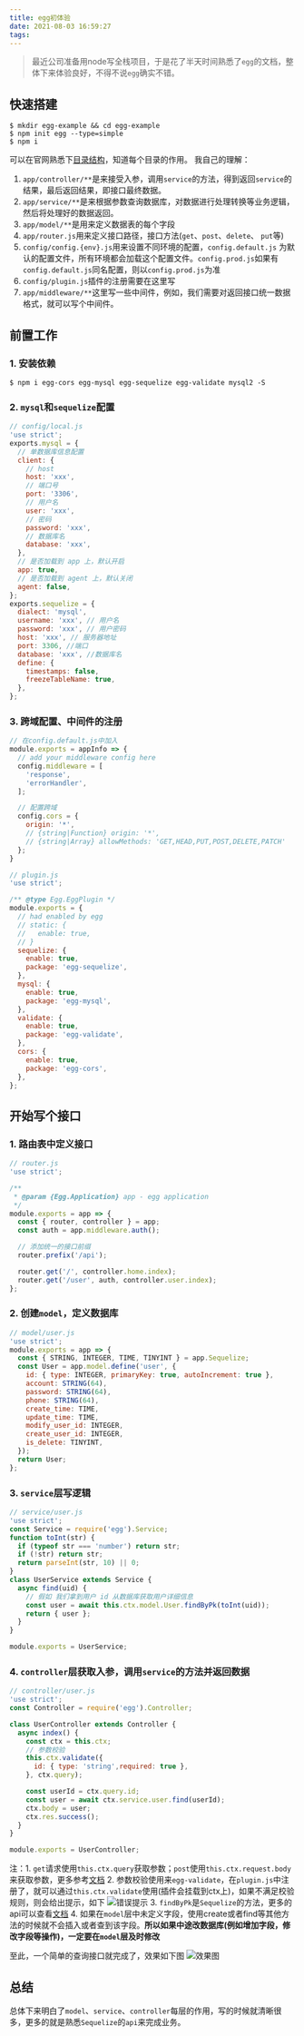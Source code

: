 ```yaml
---
title: egg初体验
date: 2021-08-03 16:59:27
tags:
---
```

> 最近公司准备用node写全栈项目，于是花了半天时间熟悉了`egg`的文档，整体下来体验良好，不得不说`egg`确实不错。

## 快速搭建
``` shell
$ mkdir egg-example && cd egg-example
$ npm init egg --type=simple
$ npm i
```
可以在官网熟悉下[目录结构](https://eggjs.org/zh-cn/basics/structure.html)，知道每个目录的作用。
我自己的理解：
1. `app/controller/**`是来接受入参，调用`service`的方法，得到返回`service`的结果，最后返回结果，即接口最终数据。
2. `app/service/**`是来根据参数查询数据库，对数据进行处理转换等业务逻辑，然后将处理好的数据返回。
3. `app/model/**`是用来定义数据表的每个字段
4. `app/router.js`用来定义接口路径，接口方法(`get`、`post`、`delete`、 `put`等)
5. `config/config.{env}.js`用来设置不同环境的配置，`config.default.js` 为默认的配置文件，所有环境都会加载这个配置文件。`config.prod.js`如果有`config.default.js`同名配置，则以`config.prod.js`为准
6. `config/plugin.js`插件的注册需要在这里写
7. `app/middleware/**`这里写一些中间件，例如，我们需要对返回接口统一数据格式，就可以写个中间件。

## 前置工作
### 1. 安装依赖
``` shell
$ npm i egg-cors egg-mysql egg-sequelize egg-validate mysql2 -S
```
### 2. `mysql`和`sequelize`配置
``` javascript
// config/local.js
'use strict';
exports.mysql = {
  // 单数据库信息配置
  client: {
    // host
    host: 'xxx',
    // 端口号
    port: '3306',
    // 用户名
    user: 'xxx',
    // 密码
    password: 'xxx',
    // 数据库名
    database: 'xxx',
  },
  // 是否加载到 app 上，默认开启
  app: true,
  // 是否加载到 agent 上，默认关闭
  agent: false,
};
exports.sequelize = {
  dialect: 'mysql',
  username: 'xxx', // 用户名
  password: 'xxx', // 用户密码
  host: 'xxx', // 服务器地址
  port: 3306, //端口
  database: 'xxx', //数据库名
  define: {
    timestamps: false,
    freezeTableName: true,
  },
};
```

### 3. 跨域配置、中间件的注册
``` javascript
// 在config.default.js中加入
module.exports = appInfo => {
  // add your middleware config here
  config.middleware = [
    'response',
    'errorHandler',
  ];

  // 配置跨域
  config.cors = {
    origin: '*',
    // {string|Function} origin: '*',
    // {string|Array} allowMethods: 'GET,HEAD,PUT,POST,DELETE,PATCH'
  };
}
```
``` javascript
// plugin.js
'use strict';

/** @type Egg.EggPlugin */
module.exports = {
  // had enabled by egg
  // static: {
  //   enable: true,
  // }
  sequelize: {
    enable: true,
    package: 'egg-sequelize',
  },
  mysql: {
    enable: true,
    package: 'egg-mysql',
  },
  validate: {
    enable: true,
    package: 'egg-validate',
  },
  cors: {
    enable: true,
    package: 'egg-cors',
  },
};

```
## 开始写个接口
### 1. 路由表中定义接口
``` javascript
// router.js
'use strict';

/**
 * @param {Egg.Application} app - egg application
 */
module.exports = app => {
  const { router, controller } = app;
  const auth = app.middleware.auth();

  // 添加统一的接口前缀
  router.prefix('/api');

  router.get('/', controller.home.index);
  router.get('/user', auth, controller.user.index);
};

```
### 2. 创建`model`，定义数据库
``` javascript
// model/user.js
'use strict';
module.exports = app => {
  const { STRING, INTEGER, TIME, TINYINT } = app.Sequelize;
  const User = app.model.define('user', {
    id: { type: INTEGER, primaryKey: true, autoIncrement: true },
    account: STRING(64),
    password: STRING(64),
    phone: STRING(64),
    create_time: TIME,
    update_time: TIME,
    modify_user_id: INTEGER,
    create_user_id: INTEGER,
    is_delete: TINYINT,
  });
  return User;
};

```

### 3. `service`层写逻辑
``` javascript
// service/user.js
'use strict';
const Service = require('egg').Service;
function toInt(str) {
  if (typeof str === 'number') return str;
  if (!str) return str;
  return parseInt(str, 10) || 0;
}
class UserService extends Service {
  async find(uid) {
    // 假如 我们拿到用户 id 从数据库获取用户详细信息
    const user = await this.ctx.model.User.findByPk(toInt(uid));
    return { user };
  }
}

module.exports = UserService;

```

### 4. `controller`层获取入参，调用`service`的方法并返回数据
``` javascript
// controller/user.js
'use strict';
const Controller = require('egg').Controller;

class UserController extends Controller {
  async index() {
    const ctx = this.ctx;
    // 参数校验
    this.ctx.validate({
      id: { type: 'string',required: true },
    }, ctx.query);

    const userId = ctx.query.id; 
    const user = await ctx.service.user.find(userId);
    ctx.body = user;
    ctx.res.success();
  }
}

module.exports = UserController;

```
注：1. `get`请求使用`this.ctx.query`获取参数；`post`使用`this.ctx.request.body`来获取参数，更多参考[文档](https://eggjs.org/zh-cn/basics/controller.html#%E8%8E%B7%E5%8F%96-http-%E8%AF%B7%E6%B1%82%E5%8F%82%E6%95%B0)
2. 参数校验使用来`egg-validate`，在`plugin.js`中注册了，就可以通过`this.ctx.validate`使用(插件会挂载到ctx上)，如果不满足校验规则，则会给出提示，如下
![错误提示](https://i.loli.net/2021/08/03/MC3SwBPNHuRxzFn.png)
3. `findByPk`是`Sequelize`的方法，更多的api可以查看[文档](https://www.sequelize.com.cn/)
4. 如果在`model`层中未定义字段，使用create或者find等其他方法的时候就不会插入或者查到该字段。**所以如果中途改数据库(例如增加字段，修改字段等操作)，一定要在`model`层及时修改**

至此，一个简单的查询接口就完成了，效果如下图
![效果图](https://i.loli.net/2021/08/03/DBeo75jcgnzFh1E.png)

## 总结
总体下来明白了`model`、`service`、`controller`每层的作用，写的时候就清晰很多，更多的就是熟悉`Sequelize`的`api`来完成业务。
